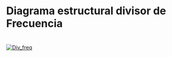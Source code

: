 # Diagrama estructural divisor de Frecuencia <h1>
<a href="https://imgbb.com/"><img src="https://image.ibb.co/goh6wk/Div_freq.jpg" alt="Div_freq" border="0"></a>

